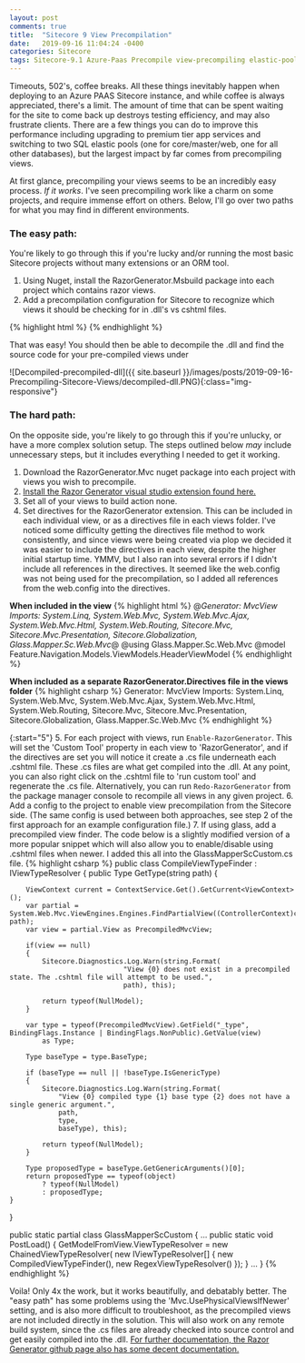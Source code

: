 ```yaml
---
layout: post
comments: true
title:  "Sitecore 9 View Precompilation"
date:   2019-09-16 11:04:24 -0400
categories: Sitecore
tags: Sitecore-9.1 Azure-Paas Precompile view-precompiling elastic-pools performance-enhancements
---
```


Timeouts, 502's, coffee breaks. All these things inevitably happen when deploying to an Azure PAAS Sitecore instance, and while coffee is always appreciated, there's a limit. The amount of time that can be spent waiting for the site to come back up destroys testing efficiency, and may also frustrate clients. There are a few things you can do to improve this performance including upgrading to premium tier app services and switching to two SQL elastic pools (one for core/master/web, one for all other databases), but the largest impact by far comes from precompiling views.

At first glance, precompiling your views seems to be an incredibly easy process. *If it works*. I've seen precompiling work like a charm on some projects, and require immense effort on others. Below, I'll go over two paths for what you may find in different environments.

### The easy path:

You're likely to go through this if you're lucky and/or running the most basic Sitecore projects without many extensions or an ORM tool.

1. Using Nuget, install the RazorGenerator.Msbuild package into each project which contains razor views.
2. Add a precompilation configuration for Sitecore to recognize which views it should be checking for in .dll's vs cshtml files.

{% highlight html %}
<configuration xmlns:patch="http://www.sitecore.net/xmlconfig/">
  <sitecore>
    <mvc>
      <precompilation>
        <assemblies>
          <!-- Foundation -->
          <assemblyIdentity name="Enterprise.Foundation.BasePage" />
          <!-- Feature -->
          <assemblyIdentity name="Enterprise.Feature.Navigation" />
          <assemblyIdentity name="Enterprise.Feature.News" />
          <assemblyIdentity name="Enterprise.Feature.ReusableComponents" />
          <assemblyIdentity name="Enterprise.Feature.Search" />
          <!-- Project -->
          <assemblyIdentity name="Enterprise.Project.Company" />
        </assemblies>
      </precompilation>
    </mvc>
    <settings>
      <setting name="Mvc.UsePhysicalViewsIfNewer" value="false" />
    </settings>
  </sitecore>
</configuration>
{% endhighlight %}

That was easy! You should then be able to decompile the .dll and find the source code for your pre-compiled views under 

![Decompiled-precompiled-dll]({{ site.baseurl }}/images/posts/2019-09-16-Precompiling-Sitecore-Views/decompiled-dll.PNG){:class="img-responsive"}


### The hard path:

On the opposite side, you're likely to go through this if you're unlucky, or have a more complex solution setup. The steps outlined below *may* include unnecessary steps, but it includes everything I needed to get it working.

1. Download the RazorGenerator.Mvc nuget package into each project with views you wish to precompile.
2. [Install the Razor Generator visual studio extension found here.](https://marketplace.visualstudio.com/items?itemName=DavidEbbo.RazorGenerator)
3. Set all of your views to build action none.
4. Set directives for the RazorGenerator extension. This can be included in each individual view, or as a directives file in each views folder. I've noticed some difficulty getting the directives file method to work consistently, and since views were being created via plop we decided it was easier to include the directives in each view, despite the higher initial startup time. YMMV, but I also ran into several errors if I didn't include all references in the directives. It seemed like the web.config was not being used for the precompilation, so I added all references from the web.config into the directives.

**When included in the view**
{% highlight html %}
@*Generator: MvcView
    Imports: System.Linq, System.Web.Mvc, System.Web.Mvc.Ajax, System.Web.Mvc.Html, System.Web.Routing, Sitecore.Mvc, Sitecore.Mvc.Presentation, Sitecore.Globalization, Glass.Mapper.Sc.Web.Mvc*@
@using Glass.Mapper.Sc.Web.Mvc
@model Feature.Navigation.Models.ViewModels.HeaderViewModel
{% endhighlight %}


**When included as a separate RazorGenerator.Directives file in the views folder**
{% highlight csharp %}
Generator: MvcView
Imports: System.Linq, System.Web.Mvc, System.Web.Mvc.Ajax, System.Web.Mvc.Html, System.Web.Routing, Sitecore.Mvc, Sitecore.Mvc.Presentation, Sitecore.Globalization, Glass.Mapper.Sc.Web.Mvc
{% endhighlight %}

{:start="5"}
5. For each project with views, run `Enable-RazorGenerator`. This will set the 'Custom Tool' property in each view to 'RazorGenerator', and if the directives are set you will notice it create a .cs file underneath each .cshtml file. These .cs files are what get compiled into the .dll. At any point, you can also right click on the .cshtml file to 'run custom tool' and regenerate the .cs file. Alternatively, you can run `Redo-RazorGenerator` from the package manager console to recompile all views in any given project.
6. Add a config to the project to enable view precompilation from the Sitecore side. (The same config is used between both approaches, see step 2 of the first approach for an example configuration file.)
7. If using glass, add a precompiled view finder. The code below is a slightly modified version of a more popular snippet which will also allow you to enable/disable using .cshtml files when newer. I added this all into the GlassMapperScCustom.cs file.
{% highlight csharp %}
public class CompileViewTypeFinder : IViewTypeResolver
{
    public Type GetType(string path)
    {

        ViewContext current = ContextService.Get().GetCurrent<ViewContext>();
        var partial = System.Web.Mvc.ViewEngines.Engines.FindPartialView((ControllerContext)current, path);
        var view = partial.View as PrecompiledMvcView;

        if(view == null)
        {
            Sitecore.Diagnostics.Log.Warn(string.Format(
                                "View {0} does not exist in a precompiled state. The .cshtml file will attempt to be used.",
                                path), this);

            return typeof(NullModel);
        }

        var type = typeof(PrecompiledMvcView).GetField("_type", BindingFlags.Instance | BindingFlags.NonPublic).GetValue(view)
            as Type;

        Type baseType = type.BaseType;

        if (baseType == null || !baseType.IsGenericType)
        {
            Sitecore.Diagnostics.Log.Warn(string.Format(
                "View {0} compiled type {1} base type {2} does not have a single generic argument.",
                path,
                type,
                baseType), this);

            return typeof(NullModel);
        }

        Type proposedType = baseType.GetGenericArguments()[0];
        return proposedType == typeof(object)
            ? typeof(NullModel)
            : proposedType;
    }
}

public static partial class GlassMapperScCustom
{
    ...
    public static void PostLoad() 
    {
        GetModelFromView.ViewTypeResolver = new ChainedViewTypeResolver(
                new IViewTypeResolver[] {
                new CompiledViewTypeFinder(),
                new RegexViewTypeResolver() });
    }
    ...
}
{% endhighlight %}

Voila! Only 4x the work, but it works beautifully, and debatably better. The "easy path" has some problems using the 'Mvc.UsePhysicalViewsIfNewer' setting, and is also more difficult to troubleshoot, as the precompiled views are not included directly in the solution. This will also work on any remote build system, since the .cs files are already checked into source control and get easily compiled into the .dll. [For further documentation, the Razor Generator github page also has some decent documentation.](https://github.com/RazorGenerator/RazorGenerator)

